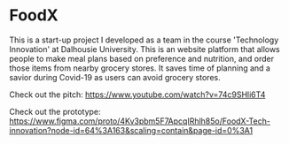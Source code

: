 # FoodX
This is a start-up project I developed as a team in the course 'Technology Innovation' at Dalhousie University. This is an website platform that allows people to make meal plans based on preference and nutrition, and order those items from nearby grocery stores. It saves time of planning and a savior during Covid-19 as users can avoid grocery stores. 

Check out the pitch: https://www.youtube.com/watch?v=74c9SHli6T4

Check out the prototype: https://www.figma.com/proto/4Kv3pbm5F7ApcqIRhlh85o/FoodX-Tech-innovation?node-id=64%3A163&scaling=contain&page-id=0%3A1
